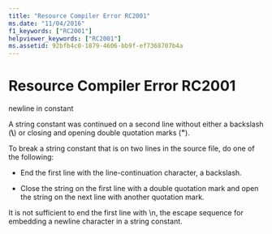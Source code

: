 ```yaml
---
title: "Resource Compiler Error RC2001"
ms.date: "11/04/2016"
f1_keywords: ["RC2001"]
helpviewer_keywords: ["RC2001"]
ms.assetid: 92bfb4c0-1879-4606-bb9f-ef7368707b4a
---
```

# Resource Compiler Error RC2001

newline in constant

A string constant was continued on a second line without either a backslash (**\\**) or closing and opening double quotation marks (**"**).

To break a string constant that is on two lines in the source file, do one of the following:

- End the first line with the line-continuation character, a backslash.

- Close the string on the first line with a double quotation mark and open the string on the next line with another quotation mark.

It is not sufficient to end the first line with \n, the escape sequence for embedding a newline character in a string constant.

